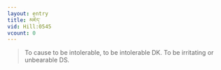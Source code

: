 ```yaml
---
layout: entry
title: མཇེད་
vid: Hill:0545
vcount: 0
---
```

> To cause to be intolerable, to be intolerable DK\. To be irritating or unbearable DS\.


